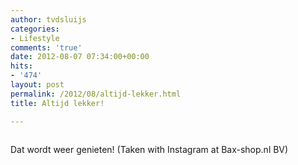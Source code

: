```yaml
---
author: tvdsluijs
categories:
- Lifestyle
comments: 'true'
date: 2012-08-07 07:34:00+00:00
hits:
- '474'
layout: post
permalink: /2012/08/altijd-lekker.html
title: Altijd lekker!

---
```

<div>
  <img alt="" src="https://vandersluijs.resultants-e.nl/2012/08/tumblr_m8dbdfm5I21rpqrb1o1_1280-300x300.jpg" />
</div>

Dat wordt weer genieten! (Taken with Instagram at Bax-shop.nl BV)